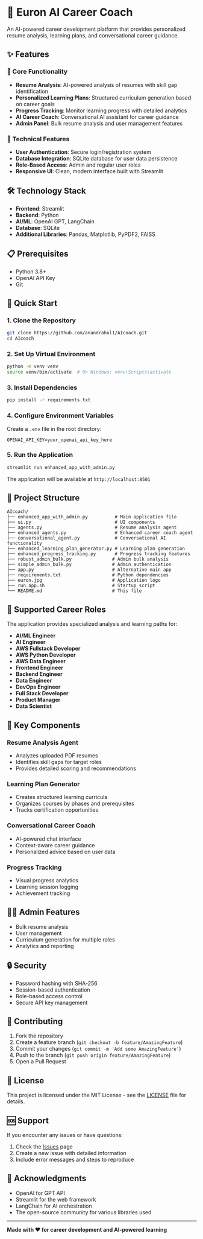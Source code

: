 # 🚀 Euron AI Career Coach

An AI-powered career development platform that provides personalized resume analysis, learning plans, and conversational career guidance.

## ✨ Features

### 🎯 Core Functionality
- **Resume Analysis**: AI-powered analysis of resumes with skill gap identification
- **Personalized Learning Plans**: Structured curriculum generation based on career goals
- **Progress Tracking**: Monitor learning progress with detailed analytics
- **AI Career Coach**: Conversational AI assistant for career guidance
- **Admin Panel**: Bulk resume analysis and user management features

### 🔧 Technical Features
- **User Authentication**: Secure login/registration system
- **Database Integration**: SQLite database for user data persistence
- **Role-Based Access**: Admin and regular user roles
- **Responsive UI**: Clean, modern interface built with Streamlit

## 🛠️ Technology Stack

- **Frontend**: Streamlit
- **Backend**: Python
- **AI/ML**: OpenAI GPT, LangChain
- **Database**: SQLite
- **Additional Libraries**: Pandas, Matplotlib, PyPDF2, FAISS

## 📋 Prerequisites

- Python 3.8+
- OpenAI API Key
- Git

## 🚀 Quick Start

### 1. Clone the Repository
```bash
git clone https://github.com/anandrahul1/AIcoach.git
cd AIcoach
```

### 2. Set Up Virtual Environment
```bash
python -m venv venv
source venv/bin/activate  # On Windows: venv\Scripts\activate
```

### 3. Install Dependencies
```bash
pip install -r requirements.txt
```

### 4. Configure Environment Variables
Create a `.env` file in the root directory:
```env
OPENAI_API_KEY=your_openai_api_key_here
```

### 5. Run the Application
```bash
streamlit run enhanced_app_with_admin.py
```

The application will be available at `http://localhost:8501`

## 📁 Project Structure

```
AIcoach/
├── enhanced_app_with_admin.py          # Main application file
├── ui.py                               # UI components
├── agents.py                           # Resume analysis agent
├── enhanced_agents.py                  # Enhanced career coach agent
├── conversational_agent.py             # Conversational AI functionality
├── enhanced_learning_plan_generator.py # Learning plan generation
├── enhanced_progress_tracking.py       # Progress tracking features
├── robust_admin_bulk.py               # Admin bulk analysis
├── simple_admin_bulk.py               # Admin authentication
├── app.py                             # Alternative main app
├── requirements.txt                   # Python dependencies
├── euron.jpg                          # Application logo
├── run_app.sh                         # Startup script
└── README.md                          # This file
```

## 🎯 Supported Career Roles

The application provides specialized analysis and learning paths for:

- **AI/ML Engineer**
- **AI Engineer** 
- **AWS Fullstack Developer**
- **AWS Python Developer**
- **AWS Data Engineer**
- **Frontend Engineer**
- **Backend Engineer**
- **Data Engineer**
- **DevOps Engineer**
- **Full Stack Developer**
- **Product Manager**
- **Data Scientist**

## 🔑 Key Components

### Resume Analysis Agent
- Analyzes uploaded PDF resumes
- Identifies skill gaps for target roles
- Provides detailed scoring and recommendations

### Learning Plan Generator
- Creates structured learning curricula
- Organizes courses by phases and prerequisites
- Tracks certification opportunities

### Conversational Career Coach
- AI-powered chat interface
- Context-aware career guidance
- Personalized advice based on user data

### Progress Tracking
- Visual progress analytics
- Learning session logging
- Achievement tracking

## 👨‍💼 Admin Features

- Bulk resume analysis
- User management
- Curriculum generation for multiple roles
- Analytics and reporting

## 🔒 Security

- Password hashing with SHA-256
- Session-based authentication
- Role-based access control
- Secure API key management

## 🤝 Contributing

1. Fork the repository
2. Create a feature branch (`git checkout -b feature/AmazingFeature`)
3. Commit your changes (`git commit -m 'Add some AmazingFeature'`)
4. Push to the branch (`git push origin feature/AmazingFeature`)
5. Open a Pull Request

## 📝 License

This project is licensed under the MIT License - see the [LICENSE](LICENSE) file for details.

## 🆘 Support

If you encounter any issues or have questions:

1. Check the [Issues](https://github.com/anandrahul1/AIcoach/issues) page
2. Create a new issue with detailed information
3. Include error messages and steps to reproduce

## 🙏 Acknowledgments

- OpenAI for GPT API
- Streamlit for the web framework
- LangChain for AI orchestration
- The open-source community for various libraries used

---

**Made with ❤️ for career development and AI-powered learning**